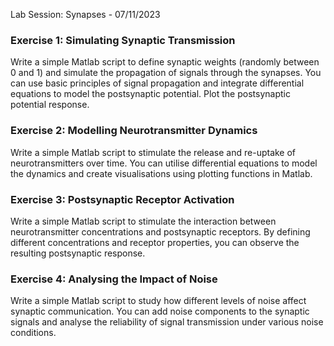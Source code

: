 
Lab Session: Synapses - 07/11/2023
### Exercise 1: Simulating Synaptic Transmission
Write a simple Matlab script to define synaptic weights (randomly between 0 and 1) and simulate the propagation of signals through the synapses. You can use basic principles of signal propagation and integrate differential equations to model the postsynaptic potential. Plot the postsynaptic potential response.
### Exercise 2: Modelling Neurotransmitter Dynamics
Write a simple Matlab script to stimulate the release and re-uptake of neurotransmitters over time. You can utilise differential equations to model the dynamics and create visualisations using plotting functions in Matlab.
### Exercise 3: Postsynaptic Receptor Activation
Write a simple Matlab script to stimulate the interaction between neurotransmitter concentrations and postsynaptic receptors. By defining different concentrations and receptor properties, you can observe the resulting postsynaptic response.
### Exercise 4: Analysing the Impact of Noise
Write a simple Matlab script to study how different levels of noise affect synaptic communication. You can add noise components to the synaptic signals and analyse the reliability of signal transmission under various noise conditions.


